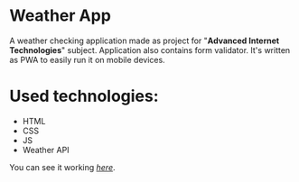 # Weather App

A weather checking application made as project for "**Advanced Internet Technologies**" subject.
Application also contains form validator. It's written as PWA to easily run it on mobile devices.

# Used technologies:

- HTML
- CSS
- JS
- Weather API

You can see it working _[here](https://damijjj.github.io/Weather-app/)_.